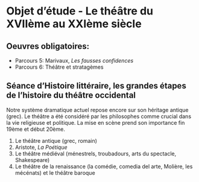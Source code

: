 # Objet d’étude - Le théâtre du XVIIème au XXIème siècle

## Oeuvres obligatoires:

- Parcours 5: Marivaux, *Les fausses confidences*
- Parcours 6: Théâtre et stratagèmes

## Séance d’Histoire littéraire, les grandes étapes de l’histoire du théâtre occidental

Notre système dramatique actuel repose encore sur son héritage antique (grec). Le théâtre a été considéré par les philosophes comme crucial dans la vie religieuse et politique. La mise en scène prend son importance fin 19ème et début 20ème. 

1. Le théâtre antique (grec, romain)
2. Aristote, *La Poétique*
2. Le théâtre médiéval (ménestrels, troubadours, arts du spectacle, Shakespeare)
3. Le théâtre de la renaissance (la comédie, comedia del arte, Molière, les mécénats) et le théâtre baroque